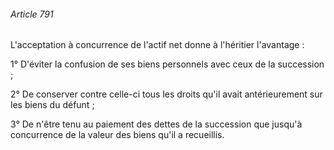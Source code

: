 ###### Article 791

L'acceptation à concurrence de l'actif net donne à l'héritier l'avantage :

1° D'éviter la confusion de ses biens personnels avec ceux de la succession ;

2° De conserver contre celle-ci tous les droits qu'il avait antérieurement sur les biens du défunt ;

3° De n'être tenu au paiement des dettes de la succession que jusqu'à concurrence de la valeur des biens qu'il a recueillis.

